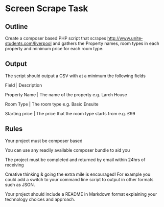 # Screen Scrape Task

## Outline

Create a composer based PHP script that scrapes http://www.unite­students.com/liverpool and gathers the Property names, room types in each property and minimum price for each room type.

## Output

The script should output a CSV with at a minimum the following fields
 
Field | Description 

Property Name | The name of the property e.g. Larch House

Room Type | The room type e.g. Basic En­suite

Starting price | The price that the room type starts from e.g. £99

## Rules

Your project must be composer based

You can use any readily available composer bundle to aid you

The project must be completed and returned by email within 24hrs of receiving

Creative thinking & going the extra mile is encouraged! For example you could add a switch to your command line script to output in other formats such as JSON.

Your project should include a README in Markdown format explaining your technology choices and approach.
